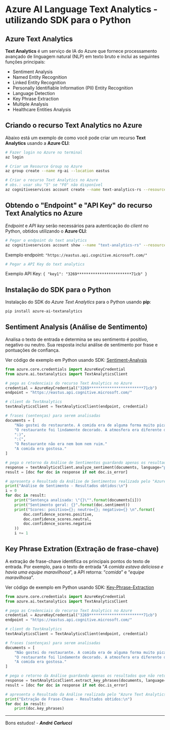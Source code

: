 # Azure AI Language Text Analytics - utilizando SDK para o Python

## Azure Text Analytics

**Text Analytics** é um serviço de IA do Azure que fornece processamento avançado de linguagem natural (NLP) em texto bruto e inclui as seguintes funções principais:

- Sentiment Analysis
- Named Entity Recognition
- Linked Entity Recognition
- Personally Identifiable Information (PII) Entity Recognition
- Language Detection
- Key Phrase Extraction
- Multiple Analysis
- Healthcare Entities Analysis

## Criando o recurso Text Analytics no Azure

Abaixo está um exemplo de como você pode criar um recurso **Text Analytics** usando a **Azure CLI**:

```bash
# Fazer login no Azure no terminal
az login
```

```bash
# Criar um Resource Group no Azure
az group create --name rg-ai --location eastus
```

```bash
# Criar o recurso Text Analytics no Azure
# obs.: usar sku "S" se "F0" não disponível
az cognitiveservices account create --name text-analytics-rs --resource-group rg-ai --kind TextAnalytics --sku F0 --location eastus --yes
```

## Obtendo o "Endpoint" e "API Key" do recurso Text Analytics no Azure

*Endpoint* e *API key* serão necessários para autenticação do *client* no Python, obtidos utilizando o **Azure CLI**:

```bash
# Pegar o endpoint do text analytics
az cognitiveservices account show --name "text-analytics-rs" --resource-group "rg-ai" --query "properties.endpoint"
```

Exemplo endpoint: `"https://eastus.api.cognitive.microsoft.com/"`

```bash
# Pegar a API Key do text analytics

```

Exemplo API Key: `{ "key1": "3269************************71cb" }`

## Instalação do SDK para o Python

Instalação do SDK do *Azure Text Analytics* para o Python usando **pip**:

```bash
pip install azure-ai-textanalytics
```

## Sentiment Analysis (Análise de Sentimento)

Analisa o texto de entrada e determina se seu sentimento é positivo, negativo ou neutro. Sua resposta inclui análise de sentimento por frase e pontuações de confiança.

Ver código de exemplo em Python usando SDK: [Sentiment-Analysis](./Sentiment-Analysis/sentiment_analysis.py)

```python
from azure.core.credentials import AzureKeyCredential
from azure.ai.textanalytics import TextAnalyticsClient

# pega as Credenciais do recurso Text Analytics no Azure
credential = AzureKeyCredential("3269************************71cb")
endpoint = "https://eastus.api.cognitive.microsoft.com/"

# client do TextAnalytics
textAnalyticsClient = TextAnalyticsClient(endpoint, credential)

# frases (sentenças) para serem analisadas
documents = [
    "Não gostei do restaurante. A comida era de alguma forma muito picante e pouco temperada. Além disso, achei que o local era muito longe do teatro.",
    "O restaurante foi lindamente decorado. A atmosfera era diferente de qualquer outro restaurante que já estive.",
    ":)",
    ":(",
    "O Restaurante não era nem bom nem ruim."
    "A comida era gostosa."
]

# pega o retorno da Análise de Sentimentos guardando apenas os resultados que não retornaram erros
response = textAnalyticsClient.analyze_sentiment(documents, language="pt")
result = [doc for doc in response if not doc.is_error]

# apresenta o Resultado da Análise de Sentimentos realizada pelo "Azure Text Analytics"
print("Análise de Sentimento - Resultados obtidos:\n")
i = 0
for doc in result:
    print("Sentença analisada: \"{}\"".format(documents[i]))
    print("Sentimento geral: {}".format(doc.sentiment))
    print("Scores: positivo={}; neutro={}; negativo={} \n".format(
        doc.confidence_scores.positive,
        doc.confidence_scores.neutral,
        doc.confidence_scores.negative
    ))
    i += 1
```

## Key Phrase Extration (Extração de frase-chave)

A extração de frase-chave identifica os principais pontos do texto de entrada. Por exemplo, para o texto de entrada “*A comida estava deliciosa e havia uma equipe maravilhosa*”, a API retorna: “*comida*” e “*equipe maravilhosa*”.

Ver código de exemplo em Python usando SDK: [Key-Phrase-Extraction](./Key-Phrase-Extraction/key_phrase_extraction.py)

```python
from azure.core.credentials import AzureKeyCredential
from azure.ai.textanalytics import TextAnalyticsClient

# pega as Credenciais do recurso Text Analytics no Azure
credential = AzureKeyCredential("3269************************71cb")
endpoint = "https://eastus.api.cognitive.microsoft.com/"

# client do TextAnalytics
textAnalyticsClient = TextAnalyticsClient(endpoint, credential)

# frases (sentenças) para serem analisadas
documents = [
    "Não gostei do restaurante. A comida era de alguma forma muito picante e pouco temperada. Além disso, achei que o local era muito longe do teatro.",
    "O restaurante foi lindamente decorado. A atmosfera era diferente de qualquer outro restaurante que já estive.",
    "A comida era gostosa."
]

# pega o retorno da Análise guardando apenas os resultados que não retornaram erros
response = textAnalyticsClient.extract_key_phrases(documents, language="pt")
result = [doc for doc in response if not doc.is_error]

# apresenta o Resultado da Análise realizada pelo "Azure Text Analytics"
print("Extração de Frase-Chave - Resultados obtidos:\n")
for doc in result:
    print(doc.key_phrases)
```

---
Bons estudos! - ***André Carlucci***
